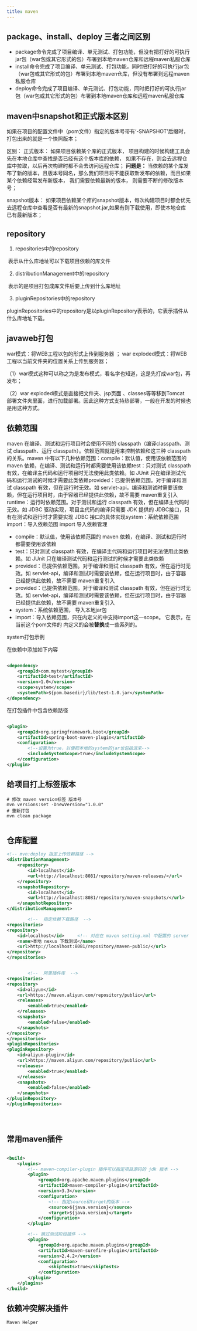 ```yaml
---
title: maven
---
```


## package、install、deploy 三者之间区别

* package命令完成了项目编译、单元测试、打包功能，但没有把打好的可执行jar包（war包或其它形式的包）布署到本地maven仓库和远程maven私服仓库
* install命令完成了项目编译、单元测试、打包功能，同时把打好的可执行jar包（war包或其它形式的包）布署到本地maven仓库，但没有布署到远程maven私服仓库
* deploy命令完成了项目编译、单元测试、打包功能，同时把打好的可执行jar包（war包或其它形式的包）布署到本地maven仓库和远程maven私服仓库

## maven中snapshot和正式版本区别

如果在项目的配置文件中（pom文件）指定的版本号带有‘-SNAPSHOT’后缀时，打包出来的就是一个快照版本；

区别： 正式版本： 如果项目依赖某个库的正式版本， 项目构建的时候构建工具会先在本地仓库中查找是否已经有这个版本库的依赖， 如果不存在，则会去远程仓库中拉取，以后再次构建时都不会去访问远程仓库； **问题是：**
当依赖的某个库发布了新的版本，且版本号同名，那么我们项目将不能获取新发布的依赖，而且如果某个依赖经常发布新版本， 我们需要依赖最新的版本， 则需要不断的修改版本号；

snapshot版本： 如果项目依赖某个库的snapshot版本，每次构建项目时都会优先去远程仓库中查看是否有最新的snapshot.jar,如果有则下载使用，即使本地仓库已有最新版本；

## repository

1. repositories中的repository

​ 表示从什么库地址可以下载项目依赖的库文件

2. distributionManagement中的repository

​ 表示的是项目打包成库文件后要上传到什么库地址

3. pluginRepositories中的repository

​ pluginRepositories中的repository是以pluginRepository表示的，它表示插件从什么库地址下载。

## javaweb打包

war模式：将WEB工程以包的形式上传到服务器 ； war exploded模式：将WEB工程以当前文件夹的位置关系上传到服务器；

（1）war模式这种可以称之为是发布模式，看名字也知道，这是先打成war包，再发布；

（2）war exploded模式是直接把文件夹、jsp页面 、classes等等移到Tomcat 部署文件夹里面，进行加载部署。因此这种方式支持热部署，一般在开发的时候也是用这种方式。

## 依赖范围

maven 在编译、测试和运行项目时会使用不同的 classpath（编译classpath、测试 classpath、运行 classpath）。依赖范围就是用来控制依赖和这三种 classpath 的关系。maven
中有以下几种依赖范围：compile：默认值，使用该依赖范围的 maven 依赖，在编译、测试和运行时都需要使用该依赖test：只对测试 classpath 有效，在编译主代码和运行项目时无法使用此类依赖。如 JUnit
只在编译测试代码和运行测试的时候才需要此类依赖provided：已提供依赖范围。对于编译和测试 classpath 有效，但在运行时无效。如 servlet-api，编译和测试时需要该依赖，但在运行项目时，由于容器已经提供此依赖，故不需要
maven重复引入runtime：运行时依赖范围。对于测试和运行 classpath 有效，但在编译主代码时无效。如 JDBC 驱动实现，项目主代码的编译只需要 JDK 提供的 JDBC接口，只有在测试和运行时才需要实现 JDBC
接口的具体实现system：系统依赖范围import：导入依赖范围 import 导入依赖管理

* compile：默认值，使用该依赖范围的 maven 依赖，在编译、测试和运行时都需要使用该依赖
* test：只对测试 classpath 有效，在编译主代码和运行项目时无法使用此类依赖。如 JUnit 只在编译测试代码和运行测试的时候才需要此类依赖
* provided：已提供依赖范围。对于编译和测试 classpath 有效，但在运行时无效。如 servlet-api，编译和测试时需要该依赖，但在运行项目时，由于容器已经提供此依赖，故不需要 maven重复引入
* provided：已提供依赖范围。对于编译和测试 classpath 有效，但在运行时无效。如 servlet-api，编译和测试时需要该依赖，但在运行项目时，由于容器已经提供此依赖，故不需要 maven重复引入
* system：系统依赖范围， 导入本地jar包
* import：导入依赖范围，只在<dependencyManagement>内定义的<dependency>中支持import这一scope。 它表示，在当前这个pom文件的<dependencyManagement>
  内定义的<dependency>会被**替换**成一些系列的<dependency>。

system打包示例

在依赖中添加如下内容

```xml

<dependency>
    <groupId>com.mytest</groupId>
    <artifactId>test</artifactId>
    <version>1.0</version>
    <scope>system</scope>
    <systemPath>${pom.basedir}/lib/test-1.0.jar</systemPath>
</dependency>
```

在打包插件中包含依赖路径

```xml

<plugin>
    <groupId>org.springframework.boot</groupId>
    <artifactId>spring-boot-maven-plugin</artifactId>
    <configuration>
        <!--设置为true，以便把本地的system的jar也包括进来-->
        <includeSystemScope>true</includeSystemScope>
    </configuration>
</plugin>
```

## 给项目打上标签版本

```shell
# 修改 maven version标签 版本号
mvn versions:set -DnewVersion="1.0.0"
# 重新打包
mvn clean package    


```

## 仓库配置

```xml
<!-- mvn:deploy 指定上传依赖路径 -->
<distributionManagement>
    <repository>
        <id>localhost</id>
        <url>http://localhost:8081/repository/maven-releases/</url>
    </repository>
    <snapshotRepository>
        <id>localhost</id>
        <url>http://localhost:8081/repository/maven-snapshots/</url>
    </snapshotRepository>
</distributionManagement>

        <!--  指定依赖下载路径  -->
<repositories>
<repository>
    <id>localhost</id>     <!-- 对应在 maven setting.xml 中配置的 server 标签id -->
    <name>本地 nexus 下载测试</name>
    <url>http://localhost:8081/repository/maven-public/</url>
</repository>
</repositories>


        <!--  阿里插件库  -->
<repositories>
<repository>
    <id>aliyun</id>
    <url>https://maven.aliyun.com/repository/public</url>
    <releases>
        <enabled>true</enabled>
    </releases>
    <snapshots>
        <enabled>false</enabled>
    </snapshots>
</repository>
</repositories>
<pluginRepositories>
<pluginRepository>
    <id>aliyun-plugin</id>
    <url>https://maven.aliyun.com/repository/public</url>
    <releases>
        <enabled>true</enabled>
    </releases>
    <snapshots>
        <enabled>false</enabled>
    </snapshots>
</pluginRepository>
</pluginRepositories>





```

## 常用maven插件

```xml

<build>
    <plugins>
        <!-- maven-compiler-plugin 插件可以指定项目源码的 jdk 版本 -->
        <plugin>
            <groupId>org.apache.maven.plugins</groupId>
            <artifactId>maven-compiler-plugin</artifactId>
            <version>3.3</version>
            <configuration>
                <!-- 指定source和target的版本 -->
                <source>${java.version}</source>
                <target>${java.version}</target>
            </configuration>
        </plugin>

        <!-- 跳过测试阶段插件 -->
        <plugin>
            <groupId>org.apache.maven.plugins</groupId>
            <artifactId>maven-surefire-plugin</artifactId>
            <version>2.4.2</version>
            <configuration>
                <skipTests>true</skipTests>
            </configuration>
        </plugin>
    </plugins>
</build>
```

## 依赖冲突解决插件

`Maven Helper`